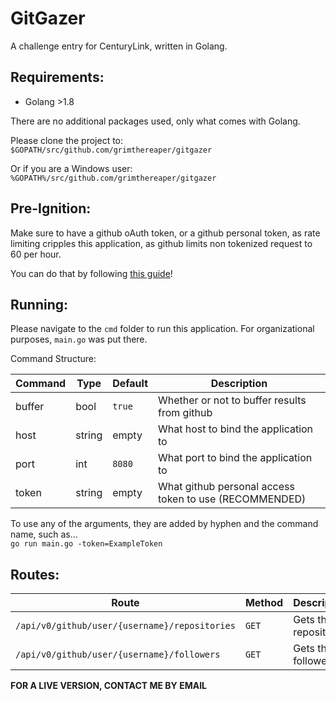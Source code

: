 # GitGazer

A challenge entry for CenturyLink, written in Golang.

## Requirements:
- Golang >1.8

There are no additional packages used, only what comes with Golang.  

Please clone the project to:
`$GOPATH/src/github.com/grimthereaper/gitgazer`

Or if you are a Windows user:
`%GOPATH%/src/github.com/grimthereaper/gitgazer`

## Pre-Ignition:
Make sure to have a github oAuth token, or a github personal token, as rate
limiting cripples this application, as github limits non tokenized request to
60 per hour.

You can do that by following [this guide](https://help.github.com/en/articles/creating-a-personal-access-token-for-the-command-line)!

## Running:

Please navigate to the `cmd` folder to run this application. For organizational
purposes, `main.go` was put there.


Command Structure:

| Command | Type   | Default | Description                                            |
|---------|--------|---------|--------------------------------------------------------|
| buffer  | bool   | `true`  | Whether or not to buffer results from github           |
| host    | string | empty   | What host to bind the application to                   |
| port    | int    | `8080`  | What port to bind the application to                   |
| token   | string | empty   | What github personal access token to use (RECOMMENDED) |

To use any of the arguments, they are added by hyphen and the command name, such as...   
`go run main.go -token=ExampleToken`

## Routes:
| Route | Method | Description |
| ----- | ------ | ----------- |
| `/api/v0/github/user/{username}/repositories` | `GET` | Gets the repositories | 
| `/api/v0/github/user/{username}/followers`    | `GET` | Gets the followers    |    

**FOR A LIVE VERSION, CONTACT ME BY EMAIL**
